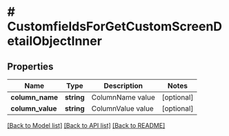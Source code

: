 # # CustomfieldsForGetCustomScreenDetailObjectInner

## Properties

Name | Type | Description | Notes
------------ | ------------- | ------------- | -------------
**column_name** | **string** | ColumnName value | [optional]
**column_value** | **string** | ColumnValue value | [optional]

[[Back to Model list]](../../README.md#models) [[Back to API list]](../../README.md#endpoints) [[Back to README]](../../README.md)
